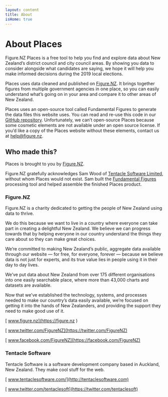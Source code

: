 ```yaml
---
layout: content
title: About
isHome: true
---
```


# About Places

Figure.NZ Places is a free tool to help you find and explore data about New Zealand’s district council and city council areas. By showing you data to consider alongside what candidates are saying, we hope it will help you make informed decisions during the 2019 local elections.

Places uses data cleaned and published on [Figure.NZ](https://figure.nz). It brings together figures from multiple government agencies in one place, so you can easily understand what’s going on in your area and compare it to other areas of New Zealand.

Places uses an open-source tool called Fundamental Figures to generate the data files this website uses. You can read and re-use this code in our [GitHub repository](https://github.com/WikiNewZealand/fundamental-figures). Unfortunately, we can’t open-source Places because some cosmetic elements are not available under an open source license. If you’d like a copy of the Places website without these elements, contact us at <help@figure.nz>.

## Who made this?

Places is brought to you by [Figure.NZ](https://figure.nz).

Figure.NZ gratefully acknowledges Sam Wood of [Tentacle Software Limited](http://www.tentaclesoftware.com/), without whom Places would not exist. Sam built the [Fundamental Figures](https://github.com/WikiNewZealand/fundamental-figures) processing tool and helped assemble the finished Places product.

### Figure.NZ

Figure.NZ is a charity dedicated to getting the people of New Zealand using data to thrive. 

We do this because we want to live in a country where everyone can take part in creating a delightful New Zealand. We believe we can progress towards that by helping everyone in our country understand the things they care about so they can make great choices.

We’re committed to making New Zealand’s public, aggregate data available through our website — for free, for everyone, forever — because we believe data is not just for experts, and its true value lies in people using it in their day to day lives.

We’ve put data about New Zealand from over 175 different organisations into one easily searchable place, where more than 43,000 charts and datasets are available.

Now that we’ve established the technology, systems, and processes needed to make our country’s data easily available, we’re focused on getting it into the hands of New Zealanders, and providing the support they need to make good use of it.

[<i class="fa fa-globe fa-fw" aria-hidden="true"></i> www.figure.nz](https://figure.nz )

[<i class="fa fa-twitter fa-fw" aria-hidden="true"></i> www.twitter.com/FigureNZ](https://twitter.com/FigureNZ)

[<i class="fa fa-facebook-official fa-fw" aria-hidden="true"></i> www.facebook.com/FigureNZ](https://facebook.com/FigureNZ)

### Tentacle Software 

Tentacle Software is a software development company based in Auckland, New Zealand. They make cool stuff for the web.

[<i class="fa fa-globe fa-fw" aria-hidden="true"></i> www.tentaclesoftware.com/](http://tentaclesoftware.com)

[<i class="fa fa-twitter fa-fw" aria-hidden="true"></i> www.twitter.com/tentaclesoft](https://twitter.com/tentaclesoft)
